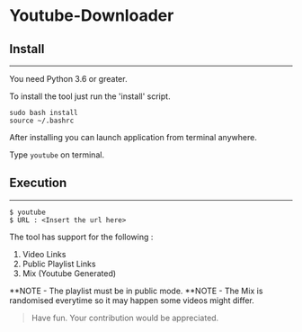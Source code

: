 # Youtube-Downloader

## Install
------------

You need Python 3.6 or greater.

To install the tool just run the 'install' script.

```
sudo bash install
source ~/.bashrc
```

After installing you can launch application from terminal anywhere.

Type `youtube` on terminal.


## Execution
------------

    $ youtube
    $ URL : <Insert the url here>

The tool has support for the following :
1. Video Links
2. Public Playlist Links
3. Mix (Youtube Generated)

**NOTE  - The playlist must be in public mode.
**NOTE  - The Mix is randomised everytime so it may happen some videos might differ.

>Have fun. Your contribution would be appreciated.

